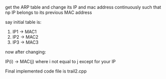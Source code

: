 get the ARP table and change its IP and mac address continuously such that np IP belongs to its previous MAC address

say initial table is: 
1. IP1 -> MAC1
2. IP2 -> MAC2
3. IP3 -> MAC3

now after changing:

IP(i) -> MAC(j) where i not equal to j except for your IP


Final implemented code file is trail2.cpp
